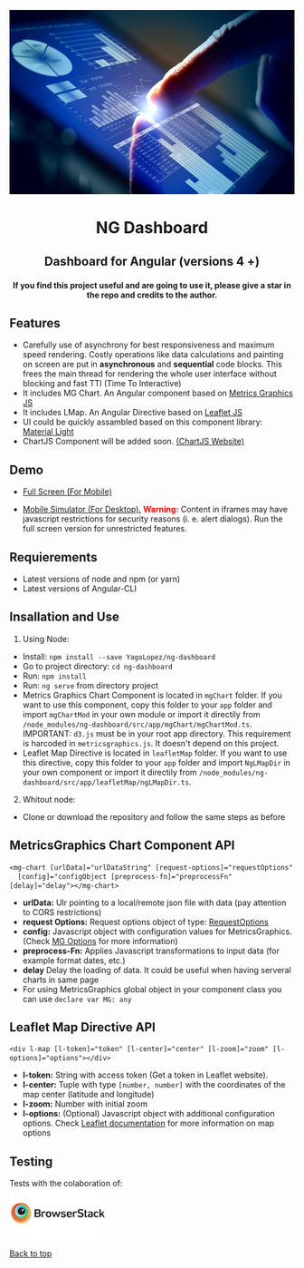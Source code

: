 <!-- <p align="center"><img src="src/assets/img/about9.jpg" style="margin: auto; width: 90px"></p> -->
<p align="center"><img src="src/assets/img/about9.jpg" style="width: 580px; height: 325px"></p>

<h1><p align="center">NG Dashboard</p></h1>
<h2><p align="center">Dashboard for Angular (versions 4 +)</p></h2>

<p align="center"><b>If you find this project useful and are going to use it, please give a star in the repo and credits to the author.</b></p>

## Features

- Carefully use of asynchrony for best responsiveness and maximum speed rendering. Costly operations like data calculations and
  painting on screen are put in **asynchronous** and **sequential** code blocks. This frees the main thread for rendering the whole
  user interface without blocking and fast TTI (Time To Interactive)
- It includes MG Chart. An Angular component based on <a href="http://metricsgraphicsjs.org" target="_blank">Metrics Graphics JS</a>
- It includes LMap. An Angular Directive based on <a href="http://leafletjs.com" target="_blank">Leaflet JS</a>
- UI could be quickly assambled based on this component library: <a href="https://github.com/YagoLopez/material-light" target="_blank">Material Light</a>
- ChartJS Component will be added soon. <a href="http://www.chartjs.org/" target="_blank">(ChartJS Website)</a>

## Demo

- <a href="https://yagolopez.github.io/ng-dashboard/dist" target="_blank">Full Screen (For Mobile)</a>

- <a href="http://mobt.me/ZPt4" target="_blank">Mobile Simulator (For Desktop).</a>
<b style="color: red"> Warning:</b> Content in iframes may have javascript restrictions for
security reasons (i. e. alert dialogs). Run the full screen version for unrestricted features.


## Requierements

- Latest versions of node and npm (or yarn)
- Latest versions of Angular-CLI

## Insallation and Use

1. Using Node:
- Install: `npm install --save YagoLopez/ng-dashboard`
- Go to project directory: `cd ng-dashboard`
- Run: `npm install`
- Run: `ng serve` from directory project
- Metrics Graphics Chart Component is located in `mgChart` folder. If you want to use this component,
copy this folder to your `app` folder and import `mgChartMod` in your own module or import it directily from
`/node_modules/ng-dashboard/src/app/mgChart/mgChartMod.ts`. IMPORTANT: `d3.js` must be in your root app directory. 
This requirement is harcoded in `metricsgraphics.js`. It doesn't depend on this project.
- Leaflet Map Directive is located in `leafletMap` folder. If you want to use this directive, copy this folder to your `app`
folder and import `NgLMapDir` in your own component or import it directily from 
`/node_modules/ng-dashboard/src/app/leafletMap/ngLMapDir.ts`.

2. Whitout node:
- Clone or download the repository and follow the same steps as before

## MetricsGraphics Chart Component API

```HTML5
<mg-chart [urlData]="urlDataString" [request-options]="requestOptions" 
  [config]="configObject [preprocess-fn]="preprocessFn" [delay]="delay"></mg-chart>
```

- <b>urlData:</b> Ulr pointing to a local/remote json file with data (pay attention to CORS restrictions)
- <b>request Options:</b> Request options object of type: 
  <a href="https://angular.io/api/http/RequestOptions" target="_blank">RequestOptions</a>
- <b>config:</b> Javascript object with configuration values for MetricsGraphics. 
(Check <a href="https://github.com/mozilla/metrics-graphics/wiki/List-of-Options" target="_blank">MG Options</a> for more information)
- <b>preprocess-Fn:</b> Applies Javascript transformations to input data (for example format dates, etc.)
- <b>delay</b> Delay the loading of data. It could be useful when having serveral charts in same page
- For using MetricsGraphics global object in your component class you can use `declare var MG: any`

## Leaflet Map Directive API

```HTML5
<div l-map [l-token]="token" [l-center]="center" [l-zoom]="zoom" [l-options]="options"></div>
```

- <b>l-token:</b> String with access token (Get a token in Leaflet website).
- <b>l-center:</b> Tuple with type `[number, number]` with the coordinates of the map center (latitude and longitude)
- <b>l-zoom:</b> Number with initial zoom
- <b>l-options:</b> (Optional) Javascript object with additional configuration options. Check 
<a href="http://leafletjs.com/reference-1.0.3.html" target="_blank">Leaflet documentation</a> 
for more information on map options

## Testing

<div>Tests with the colaboration of:</div>
<a href="https://www.browserstack.com/" target="_blank"><img src="browserstack-logo.png" height="90px"></a>

<a href="#">Back to top</a>
